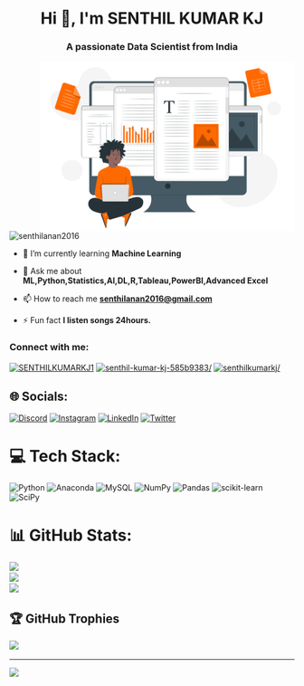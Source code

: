 <h1 align="center">Hi 👋, I'm SENTHIL KUMAR KJ</h1>
<h3 align="center">A passionate Data Scientist from India</h3>

<img align="right" src="https://raw.githubusercontent.com/gabrlcj/gabrlcj/2aa161dfb942e25ec84396721837dfccc98e08f2/Illustration.svg" alt="Illustration" title="Illustration Storyset" width=450/>




<p align="left"> <img src="https://komarev.com/ghpvc/?username=senthilanan2016&label=Profile%20views&color=0e75b6&style=flat" alt="senthilanan2016" /> </p>


- 🌱 I’m currently learning **Machine Learning**

- 💬 Ask me about **ML,Python,Statistics,AI,DL,R,Tableau,PowerBI,Advanced Excel**

- 📫 How to reach me **senthilanan2016@gmail.com**

- ⚡ Fun fact **I listen songs 24hours.**

<h3 align="left">Connect with me:</h3>
<p align="left">
<a href="https://twitter.com/SENTHILKUMARKJ1" target="blank"><img align="center" src="https://raw.githubusercontent.com/rahuldkjain/github-profile-readme-generator/master/src/images/icons/Social/twitter.svg" alt="SENTHILKUMARKJ1" height="30" width="40" /></a>
<a href="https://www.linkedin.com/in/senthil-kumar-kj-585b9383/" target="blank"><img align="center" src="https://raw.githubusercontent.com/rahuldkjain/github-profile-readme-generator/master/src/images/icons/Social/linked-in-alt.svg" alt="senthil-kumar-kj-585b9383/" height="30" width="40" /></a>
<a href="https://www.instagram.com/senthilkumarkj/" target="blank"><img align="center" src="https://raw.githubusercontent.com/rahuldkjain/github-profile-readme-generator/master/src/images/icons/Social/instagram.svg" alt="senthilkumarkj/" height="30" width="40" /></a>
<!--<a href="https://www.hackerrank.com/@vishnuvardhank14" target="blank"><img align="center" src="https://raw.githubusercontent.com/rahuldkjain/github-profile-readme-generator/master/src/images/icons/Social/hackerrank.svg" alt="@vishnuvardhank14" height="30" width="40" /></a>-->
</p>


## 🌐 Socials:
[![Discord](https://img.shields.io/badge/Discord-%237289DA.svg?logo=discord&logoColor=white)](https://discord.gg/https://discord.gg/aKAjaNaH) [![Instagram](https://img.shields.io/badge/Instagram-%23E4405F.svg?logo=Instagram&logoColor=white)](https://www.instagram.com/senthilkumarkj/) [![LinkedIn](https://img.shields.io/badge/LinkedIn-%230077B5.svg?logo=linkedin&logoColor=white)](https://www.linkedin.com/in/senthil-kumar-kj-585b9383/) [![Twitter](https://img.shields.io/badge/Twitter-%231DA1F2.svg?logo=Twitter&logoColor=white)](https://twitter.com/SENTHILKUMARKJ1) 

# 💻 Tech Stack:
![Python](https://img.shields.io/badge/python-3670A0?style=for-the-badge&logo=python&logoColor=ffdd54) ![Anaconda](https://img.shields.io/badge/Anaconda-%2344A833.svg?style=for-the-badge&logo=anaconda&logoColor=white) ![MySQL](https://img.shields.io/badge/mysql-%2300f.svg?style=for-the-badge&logo=mysql&logoColor=white) ![NumPy](https://img.shields.io/badge/numpy-%23013243.svg?style=for-the-badge&logo=numpy&logoColor=white) ![Pandas](https://img.shields.io/badge/pandas-%23150458.svg?style=for-the-badge&logo=pandas&logoColor=white) ![scikit-learn](https://img.shields.io/badge/scikit--learn-%23F7931E.svg?style=for-the-badge&logo=scikit-learn&logoColor=white) ![SciPy](https://img.shields.io/badge/SciPy-%230C55A5.svg?style=for-the-badge&logo=scipy&logoColor=%white)  

# 📊 GitHub Stats:
![](https://github-readme-stats.vercel.app/api?username=senthilanan2016&theme=radical&hide_border=false&include_all_commits=true&count_private=false)<br/>
![](https://github-readme-streak-stats.herokuapp.com/?user=senthilanan2016&theme=radical&hide_border=false)<br/>
![](https://github-readme-stats.vercel.app/api/top-langs/?username=senthilanan2016&theme=radical&hide_border=false&include_all_commits=true&count_private=false&layout=compact)

## 🏆 GitHub Trophies
![](https://github-profile-trophy.vercel.app/?username=senthilanan2016&theme=radical&no-frame=false&no-bg=false&margin-w=4)

<!--### 🔝 Top Contributed Repo
![](https://github-contributor-stats.vercel.app/api?username=senthilanan2016&limit=5&theme=dark&combine_all_yearly_contributions=true)

### 😂 Random Dev Meme
<img src="https://rm.up.railway.app/" width="512px"/>-->

---
[![](https://visitcount.itsvg.in/api?id=senthilanan2016&icon=0&color=0)](https://visitcount.itsvg.in)
